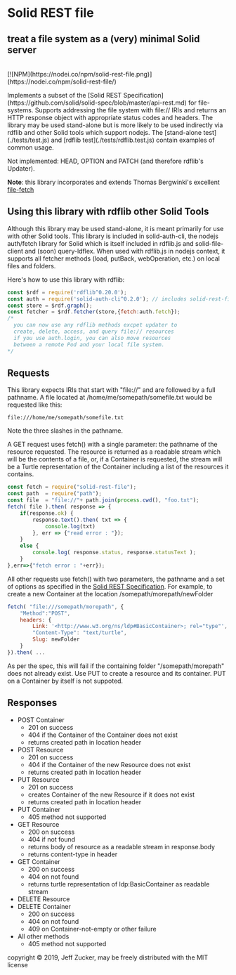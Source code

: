 # Solid REST file

## treat a file system as a (very) minimal Solid server
<br>
[![NPM](https://nodei.co/npm/solid-rest-file.png)](https://nodei.co/npm/solid-rest-file/)
<p>
Implements a subset of the [Solid REST Specification](https://github.com/solid/solid-spec/blob/master/api-rest.md) for file-systems.  Supports
addressing the file system with file:// IRIs and returns an HTTP
response object with appropriate status codes and headers.  The library may be used stand-alone but is more likely to be used indirectly via rdflib and other Solid tools which support nodejs.  The [stand-alone test](./tests/test.js) and [rdflib test](./tests/rdflib.test.js) contain examples of common usage.
</p>
Not implemented: HEAD, OPTION and PATCH (and therefore rdflib's Updater).

**Note**: this library incorporates and extends Thomas Bergwinki's excellent [file-fetch](https://github.com/bergos/file-fetch)

## Using this library with rdflib other Solid Tools

Although this library may be used stand-alone, it is meant primarily for use with other Solid tools. This library is included in solid-auth-cli, the nodejs auth/fetch library for Solid which is itself included in rdflib.js and solid-file-client and (soon) query-ldflex. When used with rdflib.js in nodejs context, it supports all fetcher methods (load, putBack, webOperation, etc.) on local files and folders.

Here's how to use this library with  rdflib:

  ```javascript
  const $rdf = require('rdflib^0.20.0');
  const auth = require('solid-auth-cli^0.2.0'); // includes solid-rest-file
  const store = $rdf.graph();
  const fetcher = $rdf.fetcher(store,{fetch:auth.fetch});
  /*
    you can now use any rdflib methods excpet updater to 
    create, delete, access, and query file:// resources
    if you use auth.login, you can also move resources 
    between a remote Pod and your local file system.
  */
  ```

## Requests

This library expects IRIs that start with "file://" and are followed by
a full pathname. A file located at /home/me/somepath/somefile.txt
would be requested like this:

   ```
  file:///home/me/somepath/somefile.txt
   ```

Note the three slashes in the pathname.

A GET request uses fetch() with a single parameter: the pathname of the resource requested.  The resource is returned as a readable stream which will be the contents of a file, or, if a Container is requested, the stream will be a Turtle representation of the Container including a list of the resources it contains.

  ```javascript
  const fetch = require("solid-rest-file");
  const path  = require("path");
  const file  = "file://"+ path.join(process.cwd(), "foo.txt");
  fetch( file ).then( response => {
      if(response.ok) {
          response.text().then( txt => {
              console.log(txt)
          }, err => {"read error : "});
      }
      else {
          console.log( response.status, response.statusText );
      }
  },err=>{"fetch error : "+err});
  ```

All other requests use fetch() with two parameters, the pathname and a set of options as specified in the [Solid REST Specification](https://github.com/solid/solid-spec/blob/master/api-rest.md).  For example, to create a new Container at the location /somepath/morepath/newFolder

  ```javascript
  fetch( "file:///somepath/morepath", {
      "Method":"POST",
      headers: { 
          Link: '<http://www.w3.org/ns/ldp#BasicContainer>; rel="type"',
          "Content-Type": "text/turtle",
          Slug: newFolder
      }
  }).then( ...

  ```
As per the spec, this will fail if the containing folder "/somepath/morepath" does not already exist.  Use PUT to create a resource and its container. PUT on a Container by itself is not suppoted.

## Responses

* POST Container
   * 201 on success
   * 404 if the Container of the Container does not exist
   * returns created path in location header
* POST Resource
   * 201 on success
   * 404 if the Container of the new Resource does not exist
   * returns created path in location header
* PUT Resource
   * 201 on success
   * creates Container of the new Resource if it does not exist
   * returns created path in location header
* PUT Container
   * 405 method not supported
* GET Resource
   * 200 on success
   * 404 if not found
   * returns body of resource as a readable stream in response.body
   * returns content-type in header
* GET Container
   * 200 on success
   * 404 on not found
   * returns turtle representation of ldp:BasicContainer as readable stream
* DELETE Resource
* DELETE Container
   * 200 on success
   * 404 on not found
   * 409 on Container-not-empty or other failure
* All other methods
   * 405 method not supported

copyright &copy; 2019, Jeff Zucker, may be freely distributed with the MIT license
